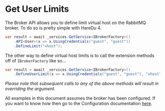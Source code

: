 # Get User Limits

The Broker API allows you to define limit virtual host on the RabbitMQ broker. To do so is pretty simple with HareDu 4.

```c#
var result = await _services.GetService<IBrokerFactory>()
    .API<User>(x => x.UsingCredentials("guest", "guest"))
    .DefineLimit("vhost");
```

The other way to define virtual host limits is to call the extension methods off of ```IBrokerFactory``` like so...

```c#
var result = await _services.GetService<IBrokerFactory>()
    .DefineUserLimit(x => x.UsingCredentials("guest", "guest"), "vhost");
```

*Please note that subsequent calls to any of the above methods will result in overriding the argument.*

All examples in this document assumes the broker has been configured. If you want to know how then go to the Configuration documentation [here](https://github.com/ahives/HareDu3/blob/master/docs/configuration.md).

